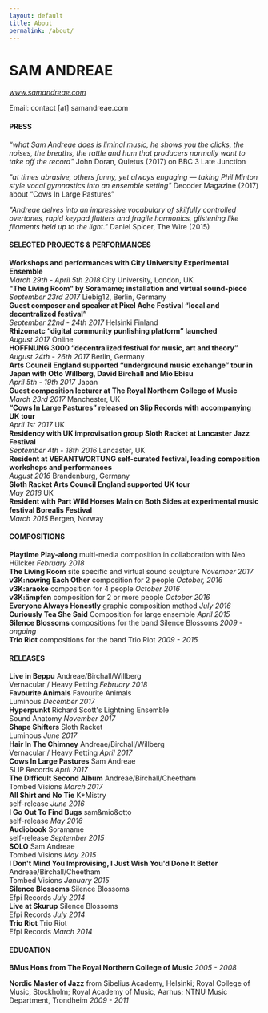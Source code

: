 ```yaml
---
layout: default
title: About
permalink: /about/
---
```


# SAM ANDREAE
*www.samandreae.com*

Email: contact [at] samandreae.com		

#### PRESS

*“what Sam Andreae does is liminal music, he shows you the clicks, the noises, the breaths, the rattle and hum that producers normally want to take off the record”*
John Doran, Quietus (2017) on BBC 3 Late Junction

*"at times abrasive, others funny, yet always engaging — taking Phil Minton style vocal gymnastics into an ensemble setting"*
Decoder Magazine (2017) about “Cows In Large Pastures”

*"Andreae delves into an impressive vocabulary of skilfully controlled overtones, rapid keypad flutters and fragile harmonics, glistening like filaments held up to the light."*
Daniel Spicer, The Wire (2015)

#### SELECTED PROJECTS & PERFORMANCES

**Workshops and performances with City University Experimental Ensemble**  
*March 29th - April 5th 2018* City University, London, UK  
**"The Living Room" by Soramame; installation and virtual sound-piece**	  
*September 23rd 2017* Liebig12, Berlin, Germany  
**Guest composer and speaker at Pixel Ache Festival “local and decentralized festival”**	  
*September 22nd - 24th 2017* Helsinki Finland  
**Rhizomatc “digital community punlishing platform” launched**  
*August 2017* Online  
**HOFFNUNG 3000 “decentralized festival for music, art and theory”**  
*August 24th - 26th 2017* Berlin, Germany  
**Arts Council England supported “underground music exchange” tour in Japan with Otto Willberg, David Birchall and Mio Ebisu**  
*April 5th - 19th 2017* Japan  
**Guest composition lecturer at The Royal Northern College of Music**  
*March 23rd 2017* Manchester, UK  
**“Cows In Large Pastures” released on Slip Records with accompanying UK tour**  
*April 1st 2017* UK  
**Residency with UK improvisation group Sloth Racket at Lancaster Jazz Festival**  
*September 4th - 18th 2016* Lancaster, UK  
**Resident at VERANTWORTUNG self-curated festival, leading composition workshops and performances**  
*August 2016* Brandenburg, Germany  
**Sloth Racket Arts Council England supported UK tour**  
*May 2016* UK  
**Resident with Part Wild Horses Main on Both Sides at experimental music festival Borealis Festival**  
*March 2015* Bergen, Norway  

#### COMPOSITIONS

**Playtime Play-along** multi-media composition in collaboration with Neo Hülcker *February 2018*  
**The Living Room** site specific and virtual sound sculpture *November 2017*  
**v3K:nowing Each Other** composition for 2 people *October, 2016*  
**v3K:araoke** composition for 4 people *October 2016*  
**v3K:ämpfen** composition for 2 or more people *October 2016*  
**Everyone Always Honestly** graphic composition method *July 2016*  
**Curiously Tea She Said** Composition for large ensemble *April 2015*  
**Silence Blossoms** compositions for the band Silence Blossoms *2009 - ongoing*  
**Trio Riot** compositions for the band Trio Riot *2009 - 2015*  

#### RELEASES

**Live in Beppu** Andreae/Birchall/Willberg  
Vernacular / Heavy Petting *February 2018*  
**Favourite Animals** Favourite Animals  
Luminous *December 2017*  
**Hyperpunkt** Richard Scott's Lightning Ensemble  
Sound Anatomy *November 2017*  
**Shape Shifters** Sloth Racket  
Luminous *June 2017*  
**Hair In The Chimney** Andreae/Birchall/Willberg  
Vernacular / Heavy Petting *April 2017*  
**Cows In Large Pastures** Sam Andreae  
SLIP Records *April 2017*  
**The Difficult Second Album** Andreae/Birchall/Cheetham  
Tombed Visions *March 2017*  
**All Shirt and No Tie** K*Mistry  
self-release *June 2016*  
**I Go Out To Find Bugs** sam&mio&otto  
self-release *May 2016*  
**Audiobook** Soramame  
self-release *September 2015*  
**SOLO** Sam Andreae  
Tombed Visions *May 2015*  
**I Don't Mind You Improvising, I Just Wish You'd Done It Better** Andreae/Birchall/Cheetham  
Tombed Visions *January 2015*  
**Silence Blossoms** Silence Blossoms  
Efpi Records *July 2014*  
**Live at Skurup** Silence Blossoms  
Efpi Records *July 2014*  
**Trio Riot** Trio Riot  
Efpi Records *March 2014*  


#### EDUCATION

**BMus Hons from The Royal Northern College of Music**
*2005 - 2008*

**Nordic Master of Jazz** from Sibelius Academy, Helsinki; Royal College of Music, Stockholm; Royal Academy of Music, Aarhus; NTNU Music Department, Trondheim
*2009 - 2011*